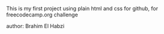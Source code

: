 This is my first project using plain html and css for github, for freecodecamp.org challenge


author: Brahim El Habzi